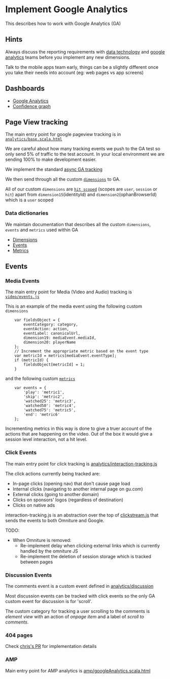 # Implement Google Analytics

This describes how to work with Google Analytics (GA)

## Hints

Always discuss the reporting requirements with [data technology](mailto:data.technology@guardian.co.uk) and [google analytics](google.analyticscore@guardian.co.uk) teams before you implement any new dimensions.

Talk to the mobile apps team early, things can be a slightly different once you take their needs into account (eg: web pages vs app screens)

## Dashboards

- [Google Analytics](https://analytics.google.com)
- [Confidence graph](https://frontend.gutools.co.uk/analytics/confidence)

## Page View tracking

The main entry point for google pageview tracking is in
[`analytics/base.scala.html`](https://github.com/guardian/frontend/blob/master/common/app/views/fragments/analytics/base.scala.html#L12)

We are careful about how many tracking events we push to the GA test so only send 5% of traffic to the test account. In your local environment we are sending 100% to make development easier.

We implement the standard [async GA tracking](https://developers.google.com/analytics/devguides/collection/analyticsjs/)

We then send through all the custom [`dimensions`](https://developers.google.com/analytics/devguides/collection/analyticsjs/custom-dims-mets) to GA.

All of our custom `dimensions` are [`hit scoped`](https://support.google.com/analytics/answer/2709828?hl=en#example-hit) (scopes are `user`, `session` or `hit`)
apart from `dimension15`(identityId) and `dimension2`(ophanBrowserId) which is a `user` scoped

### Data dictionaries
We maintain documentation that describes all the custom `dimensions`, `events` and `metrics` used within GA

- [Dimensions](https://docs.google.com/spreadsheets/d/1MmWHNeeiQE_dzekImIP9Tv4beLx_8JzWx3rOtCp4PGg)
- [Events](https://docs.google.com/spreadsheets/d/1KvBDyguXDtww9qTipD5L3D9NbH4IgkbRFWlbFTA3J2E)
- [Metrics](https://docs.google.com/spreadsheets/d/1KDZ3aImiI3CnSaxAVWOkgBxKQTZqD1QsGRoMDXlc2YQ)

## Events


### Media Events

The main entry point for Media (Video and Audio) tracking is
[`video/events.js`](https://github.com/guardian/frontend/blob/master/static/src/javascripts/projects/common/modules/video/events.js)

This is an example of the media event using the following custom `dimensions`

```
    var fieldsObject = {
        eventCategory: category,
        eventAction: action,
        eventLabel: canonicalUrl,
        dimension19: mediaEvent.mediaId,
        dimension20: playerName
    };
    // Increment the appropriate metric based on the event type
    var metricId = metrics[mediaEvent.eventType];
    if (metricId) {
        fieldsObject[metricId] = 1;
    }
```

and the following custom [`metrics`](https://developers.google.com/analytics/devguides/collection/analyticsjs/field-reference#metric)

```
    var events = {
        'play': 'metric1',
        'skip': 'metric2',
        'watched25': 'metric3',
        'watched50': 'metric4',
        'watched75': 'metric5',
        'end': 'metric6'
    };
```


Incrementing metrics in this way is done to give a truer account of the actions that are happening on the video. Out of the box it would give a session level interaction, not a hit level.


### Click Events

The main entry point for click tracking is [analytics/interaction-tracking.js](https://github.com/guardian/frontend/blob/master/static/src/javascripts/projects/common/modules/analytics/interaction-tracking.js)

The click actions currently being tracked are:

- In-page clicks (opening nav) that don't cause page load
- Internal clicks (navigating to another internal page on gu.com)
- External clicks (going to another domain)
- Clicks on sponsors' logos (regardless of destination)
- Clicks on native ads

interaction-tracking.js is an abstraction over the top of [clickstream.js](https://github.com/guardian/frontend/blob/master/static/src/javascripts/projects/common/modules/ui/clickstream.js) that sends the events to both Omniture and Google.

TODO:

- When Omniture is removed:
	- Re-implement delay when clicking external links which is currently handled by the omniture JS
	- Re-implement the deletion of session storage which is tracked between pages

### Discussion Events

The comments event is a custom event defined in [analytics/discussion](https://github.com/guardian/frontend/blob/master/static/src/javascripts/projects/common/modules/analytics/discussion.js)

Most discussion events can be tracked with click events so the only GA custom event for discussion is for 'scroll'.

The custom category for tracking a user scrolling to the comments is *element view* with an action of *onpage item* and a label of *scroll to comments*.

### 404 pages

Check [chris's PR](https://github.com/guardian/frontend/pull/14114) for implementation details

### AMP

Main entry point for AMP analytics is
[amp/googleAnalytics.scala.html](https://github.com/guardian/frontend/blob/master/common/app/views/fragments/amp/googleAnalytics.scala.html)


